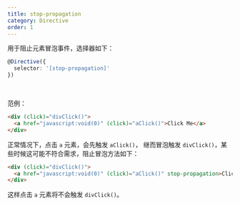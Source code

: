```yaml
---
title: stop-propagation
category: Directive
order: 1
---
```


用于阻止元素冒泡事件，选择器如下：

```typescript
@Directive({
  selector: '[stop-propagation]'
})
```

<br>

范例：

```html
<div (click)="divClick()">
  <a href="javascript:void(0)" (click)="aClick()">Click Me</a>
</div>
```

正常情况下，点击 `a` 元素，会先触发 `aClick()`，  继而冒泡触发 `divClick()`，某些时候这可能不符合需求，阻止冒泡方法如下：

```html
<div (click)="divClick()">
  <a href="javascript:void(0)" (click)="aClick()" stop-propagation>Click Me</a>
</div>
```

这样点击 `a` 元素将不会触发 `divClick()`。
